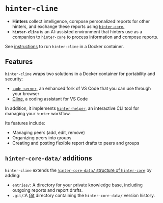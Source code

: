 # `hinter-cline`

- **Hinters** collect intelligence, compose personalized reports for other hinters, and exchange these reports using [`hinter-core`.](https://github.com/bbenligiray/hinter-core)
- **`hinter-cline`** is an AI-assisted environment that hinters use as a companion to [`hinter-core`](https://github.com/bbenligiray/hinter-core) to process information and compose reports.

See [instructions](./instructions.md) to run `hinter-cline` in a Docker container.

## Features

`hinter-cline` wraps two solutions in a Docker container for portability and security:
- [`code-server`,](https://github.com/coder/code-server) an enhanced fork of VS Code that you can use through your browser
- [Cline,](https://github.com/cline/cline) a coding assistant for VS Code

In addition, it implements [`hinter-helper`,](./hinter-helper.md) an interactive CLI tool for managing your `hinter` workflow.

Its features include:
- Managing peers (add, edit, remove)
- Organizing peers into groups
- Creating and posting flexible report drafts to peers and groups

## `hinter-core-data/` additions

`hinter-cline` extends the [`hinter-core-data/` structure of `hinter-core`](https://github.com/bbenligiray/hinter-core?tab=readme-ov-file#hinter-core-data) by adding:

- `entries/`: A directory for your private knowledge base, including outgoing reports and report drafts.
- `.git/`:A [Git](https://git-scm.com/) directory containing the `hinter-core-data/` version history.
